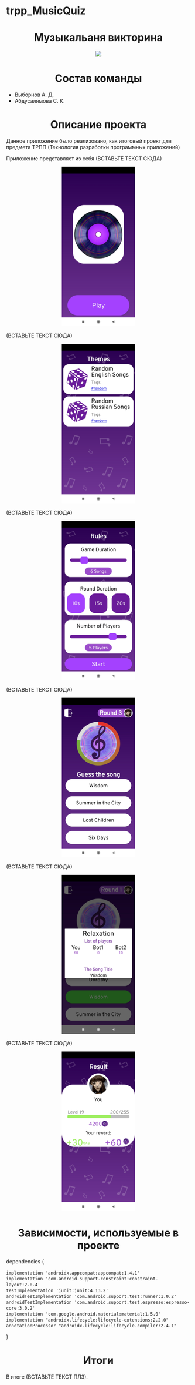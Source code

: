 # trpp_MusicQuiz
<h1 align="center">Музыкальаня викторина</h1>
<p align="center">
<img src="https://img.shields.io/badge/version-1.0.0-darkblue">
</p>

<h1 align="center">Состав команды</h1>
<ul>
    <li>Выборнов А. Д.</li>
    <li>Абдусалямова С. К.</li>
</ul>

<h1 align="center">Описание проекта</h1>

<p>Данное приложение было реализовано, как итоговый проект для предмета ТРПП (Технология разработки программных приложений)</p>

<p>Приложение представляет из себя (ВСТАВЬТЕ ТЕКСТ СЮДА) </p>
<p align="center"><img width="200" src="img/1.jpg"></p>

<p>(ВСТАВЬТЕ ТЕКСТ СЮДА) </p>
<p align="center"><img width="200" src="img/2.jpg"></p>

<p>(ВСТАВЬТЕ ТЕКСТ СЮДА) </p>
<p align="center"><img width="200" src="img/3.jpg"></p>

<p>(ВСТАВЬТЕ ТЕКСТ СЮДА) </p>
<p align="center"><img width="200" src="img/4.jpg"></p>

<p>(ВСТАВЬТЕ ТЕКСТ СЮДА) </p>
<p align="center"><img width="200" src="img/5.jpg"></p>

<p>(ВСТАВЬТЕ ТЕКСТ СЮДА) </p>
<p align="center"><img width="200" src="img/6.jpg"></p>




<h1 align="center">Зависимости, используемые в проекте</h1>
<p>dependencies {
    
    
    implementation 'androidx.appcompat:appcompat:1.4.1'
    implementation 'com.android.support.constraint:constraint-layout:2.0.4'
    testImplementation 'junit:junit:4.13.2'
    androidTestImplementation 'com.android.support.test:runner:1.0.2'
    androidTestImplementation 'com.android.support.test.espresso:espresso-core:3.0.2'
    implementation 'com.google.android.material:material:1.5.0'
    implementation "androidx.lifecycle:lifecycle-extensions:2.2.0"
    annotationProcessor "androidx.lifecycle:lifecycle-compiler:2.4.1"
}</p>

<h1 align="center"> Итоги </h1>

<p>В итоге (ВСТАВЬТЕ ТЕКСТ ПЛЗ).</p>
